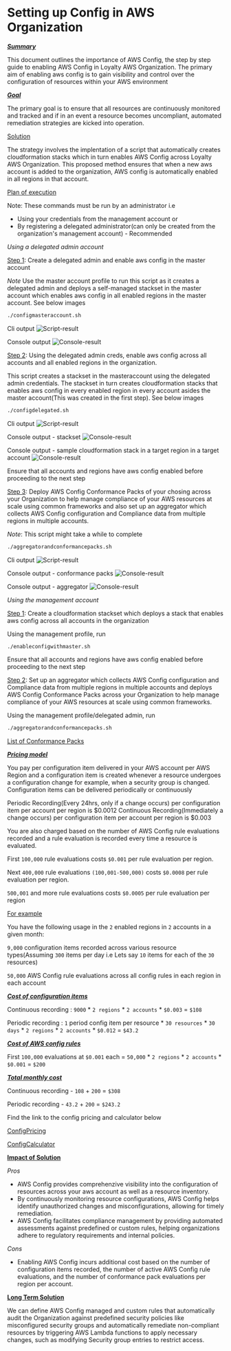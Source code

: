 # Setting up Config in AWS Organization

<ins>___Summary___</ins>

This document outlines the importance of AWS Config, the step by step guide to enabling AWS Config in Loyalty AWS Organization. The primary aim of enabling aws config is to gain visibility and control over the configuration of resources within your AWS environment

<ins>___Goal___</ins>

The primary goal is to ensure that all resources are continuously monitored and tracked and if in an event a resource becomes uncompliant, automated remediation strategies are kicked into operation.

<ins>Solution</ins>

The strategy involves the implentation of a script that automatically creates cloudformation stacks which in turn enables AWS Config across Loyalty AWS Organization. This proposed method ensures that when a new aws account is added to the organization, AWS config is automatically enabled in all regions in that account.

<ins>Plan of execution</ins>

Note: These commands must be run by an administrator i.e 

- Using your credentials from the management account or
- By registering a delegated administrator(can only be created from the organization's management account) - Recommended


_Using a delegated admin account_

<ins>Step 1</ins>: Create a delegated admin and enable aws config in the master account

_Note_ Use the master account profile to run this script as it creates a delegated admin and deploys a self-managed stackset in the master account which enables aws config in all enabled regions in the master account. See below images

```sh
./configmasteraccount.sh
```

Cli output
![Script-result](https://configtestpictures.s3.us-west-1.amazonaws.com/configmasteraccount.png)

Console output
![Console-result](https://configtestpictures.s3.us-west-1.amazonaws.com/stacksetinmasteraccount.png)

<ins>Step 2</ins>: Using the delegated admin creds, enable aws config across all accounts and all enabled regions in the organization. 

This script creates a stackset in the masteraccount using the delegated admin credentials. The stackset in turn creates cloudformation stacks that enables aws config in every enabled region in every account asides the master account(This was created in the first step). See below images

```sh
./configdelegated.sh
```

Cli output
![Script-result](https://configtestpictures.s3.us-west-1.amazonaws.com/orgwidestacksetscript.png)

Console output - stackset
![Console-result](https://configtestpictures.s3.us-west-1.amazonaws.com/stack-set-for-org-wide-in-master-account.png)

Console output - sample cloudformation stack in a target region in a target account
![Console-result](https://configtestpictures.s3.us-west-1.amazonaws.com/stacks-in-each-region-in-each-account.png)

Ensure that all accounts and regions have aws config enabled before proceeding to the next step

<ins>Step 3</ins>: Deploy AWS Config Conformance Packs of your chosing across your Organization to help manage compliance of your AWS resources at scale using common frameworks and also set up an aggregator which collects AWS Config configuration and Compliance data from multiple regions in multiple accounts.

_Note_:  This script might take a while to complete

```sh
./aggregatorandconformancepacks.sh
```

Cli output
![Script-result](https://configtestpictures.s3.us-west-1.amazonaws.com/aggregator-conformance-script.png)

Console output - conformance packs
![Console-result](https://configtestpictures.s3.us-west-1.amazonaws.com/conformancepacks.png)

Console output - aggregator
![Console-result](https://configtestpictures.s3.us-west-1.amazonaws.com/EndGoal.png)


_Using the management account_

<ins>Step 1</ins>: Create a cloudformation stackset which deploys a stack that enables aws config across all accounts in the organization

Using the management profile, run 
```sh
./enableconfigwithmaster.sh
```

Ensure that all accounts and regions have aws config enabled before proceeding to the next step

<ins>Step 2</ins>: Set up an aggregator which collects AWS Config configuration and Compliance data from multiple regions in multiple accounts and deploys AWS Config Conformance Packs across your Organization to help manage compliance of your AWS resources at scale using common frameworks.

Using the management profile/delegated admin, run 
```sh
./aggregatorandconformancepacks.sh
```

[List of Conformance Packs](https://github.com/awslabs/aws-config-rules/tree/master/aws-config-conformance-packs)



<ins>___Pricing model___</ins>

You pay per configuration item delivered in your AWS account per AWS Region and a configuration item is created whenever a resource undergoes a configuration change for example, when a security group is changed. Configuration items can be delivered periodically or continuously

Periodic Recording(Every 24hrs, only if a change occurs) per configuration item per account per region is $0.0012
Continuous Recording(Immediately a change occurs) per configuration item per account per region is $0.003

You are also charged based on the number of AWS Config rule evaluations recorded and a rule evaluation is recorded every time a resource is evaluated.

First `100,000` rule evaluations costs `$0.001` per rule evaluation per region.

Next `400,000` rule evaluations `(100,001-500,000)` costs `$0.0008` per rule evaluation per region.

`500,001` and more rule evaluations costs `$0.0005` per rule evaluation per region

<ins>For example</ins>

You have the following usage in the `2` enabled regions in `2` accounts in a given month:

`9,000` configuration items recorded across various resource types(Assuming `300` items per day i.e Lets say `10` items for each of the `30` resources)

`50,000` AWS Config rule evaluations across all config rules in each region in each account

<ins>___Cost of configuration items___</ins>

Continuous recording : `9000` * `2 regions` * `2 accounts` * `$0.003` = `$108`

Periodic recording : `1` period config item per resource * `30 resources` * `30 days` * `2 regions` * `2 accounts` * `$0.012` = `$43.2`

<ins>___Cost of AWS config rules___</ins>

First `100,000` evaluations at `$0.001` each = `50,000` * `2 regions` * `2 accounts` * `$0.001` = `$200`

<ins>___Total monthly cost___</ins>

Continuous recording - `108` + `200` = `$308`

Periodic recording - `43.2` + `200` = `$243.2`

Find the link to the config pricing and calculator below

[ConfigPricing](https://aws.amazon.com/config/pricing/)

[ConfigCalculator](https://calculator.aws/#/createCalculator/Config)



<ins>__Impact of Solution__</ins>

_Pros_
- AWS Config provides comprehenzive visibility into the configuration of resources across your aws account as well as a resource inventory.
- By continuously monitoring resource configurations, AWS Config helps identify unauthorized changes and misconfigurations, allowing for timely remediation.
- AWS Config facilitates compliance management by providing automated assessments against predefined or custom rules, helping organizations adhere to regulatory requirements and internal policies.

_Cons_
- Enabling AWS Config incurs additional cost based on the number of configuration items recorded, the number of active AWS Config rule evaluations, and the number of conformance pack evaluations per region per account.



<ins>__Long Term Solution__</ins>

We can define AWS Config managed and custom rules that automatically audit the Organization against predefined security policies like misconfigured security groups and automatically remediate non-compliant resources by triggering AWS Lambda functions to apply necessary changes, such as modifying Security group entries to restrict access.